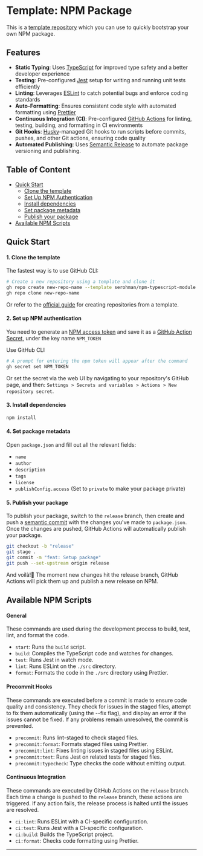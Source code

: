 # Template: NPM Package

This is a [template repository](https://docs.github.com/en/repositories/creating-and-managing-repositories/creating-a-repository-from-a-template) which you can use to quickly bootstrap your own NPM package.

## Features

- **Static Typing**: Uses [TypeScript](https://www.typescriptlang.org/) for improved type safety and a better developer experience
- **Testing**: Pre-configured [Jest](https://jestjs.io/) setup for writing and running unit tests efficiently
- **Linting**: Leverages [ESLint](https://eslint.org/) to catch potential bugs and enforce coding standards
- **Auto-Formatting**: Ensures consistent code style with automated formatting using [Prettier](https://prettier.io/)
- **Continuous Integration (CI)**: Pre-configured [GitHub Actions](https://docs.github.com/en/actions) for linting, testing, building, and formatting in CI environments
- **Git Hooks**: [Husky](https://typicode.github.io/husky/)-managed Git hooks to run scripts before commits, pushes, and other Git actions, ensuring code quality
- **Automated Publishing**: Uses [Semantic Release](https://semantic-release.gitbook.io/semantic-release) to automate package versioning and publishing.

## Table of Content

- [Quick Start](#quick-start)
  - [Clone the template](#1-clone-the-template)
  - [Set Up NPM Authentication](#2-set-up-npm-authentication)
  - [Install dependencies](#3-install-dependencies)
  - [Set package metadata](#4-set-package-metadata)
  - [Publish your package](#5-publish-your-package)
- [Available NPM Scripts](#available-npm-scripts)

## Quick Start

#### 1. Clone the template

The fastest way is to use GitHub CLI:

```bash
# Create a new repository using a template and clone it
gh repo create new-repo-name --template serohman/npm-typescript-module
gh repo clone new-repo-name
```
Or refer to the [official guide](https://docs.github.com/en/github/creating-cloning-and-archiving-repositories/creating-a-repository-from-a-template)  for creating repositories from a template.

#### 2. Set up NPM authentication

You need to generate an [NPM access token](https://docs.npmjs.com/about-access-tokens) and save it as a [GitHub Action Secret](https://docs.github.com/en/actions/security-for-github-actions/security-guides/using-secrets-in-github-actions), under the key name `NPM_TOKEN`

Use GitHub CLI

```bash
# A prompt for entering the npm token will appear after the command
gh secret set NPM_TOKEN
```
Or set the secret via the web UI by navigating to your repository's GitHub page, and then: `Settings > Secrets and variables > Actions > New repository secret`.
#### 3. Install dependencies

```bash
npm install
```

#### 4. Set package metadata
Open `package.json` and fill out all the relevant fields:
- `name`
- `author`
- `description`
- `tags`
- `license`
- `publishConfig.access` (Set to `private` to make your package private)

#### 5. Publish your package

To publish your package, switch to the `release` branch, then create and push a [semantic commit](https://github.com/semantic-release/semantic-release?tab=readme-ov-file#commit-message-format) with the changes you've made to `package.json`. Once the changes are pushed, GitHub Actions will automatically publish your package.

```bash
git checkout -b "release"
git stage .
git commit -m "feat: Setup package"
git push --set-upstream origin release
```

And voilà!🎉 The moment new changes hit the release branch, GitHub Actions will pick them up and publish a new release on NPM.

## Available NPM Scripts

#### General
These commands are used during the development process to build, test, lint, and format the code.

- `start`: Runs the `build` script.
- `build`: Compiles the TypeScript code and watches for changes.
- `test`: Runs Jest in watch mode.
- `lint`: Runs ESLint on the `./src` directory.
- `format`: Formats the code in the `./src` directory using Prettier.

#### Precommit Hooks
These commands are executed before a commit is made to ensure code quality and consistency. They check for issues in the staged files, attempt to fix them automatically (using the --fix flag), and display an error if the issues cannot be fixed. If any problems remain unresolved, the commit is prevented.

- `precommit`: Runs lint-staged to check staged files.
- `precommit:format`: Formats staged files using Prettier.
- `precommit:lint`: Fixes linting issues in staged files using ESLint.
- `precommit:test`: Runs Jest on related tests for staged files.
- `precommit:typecheck`: Type checks the code without emitting output.

#### Continuous Integration
These commands are executed by GitHub Actions on the `release` branch. Each time a change is pushed to the `release` branch, these actions are triggered. If any action fails, the release process is halted until the issues are resolved.

- `ci:lint`: Runs ESLint with a CI-specific configuration.
- `ci:test`: Runs Jest with a CI-specific configuration.
- `ci:build`: Builds the TypeScript project.
- `ci:format`: Checks code formatting using Prettier.

---